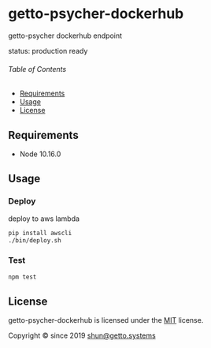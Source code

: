 # getto-psycher-dockerhub

getto-psycher dockerhub endpoint

status: production ready


###### Table of Contents

- [Requirements](#Requirements)
- [Usage](#Usage)
- [License](#License)

## Requirements

- Node 10.16.0


## Usage

### Deploy

deploy to aws lambda

```bash
pip install awscli
./bin/deploy.sh
```

### Test

```bash
npm test
```


## License

getto-psycher-dockerhub is licensed under the [MIT](LICENSE) license.

Copyright &copy; since 2019 shun@getto.systems

